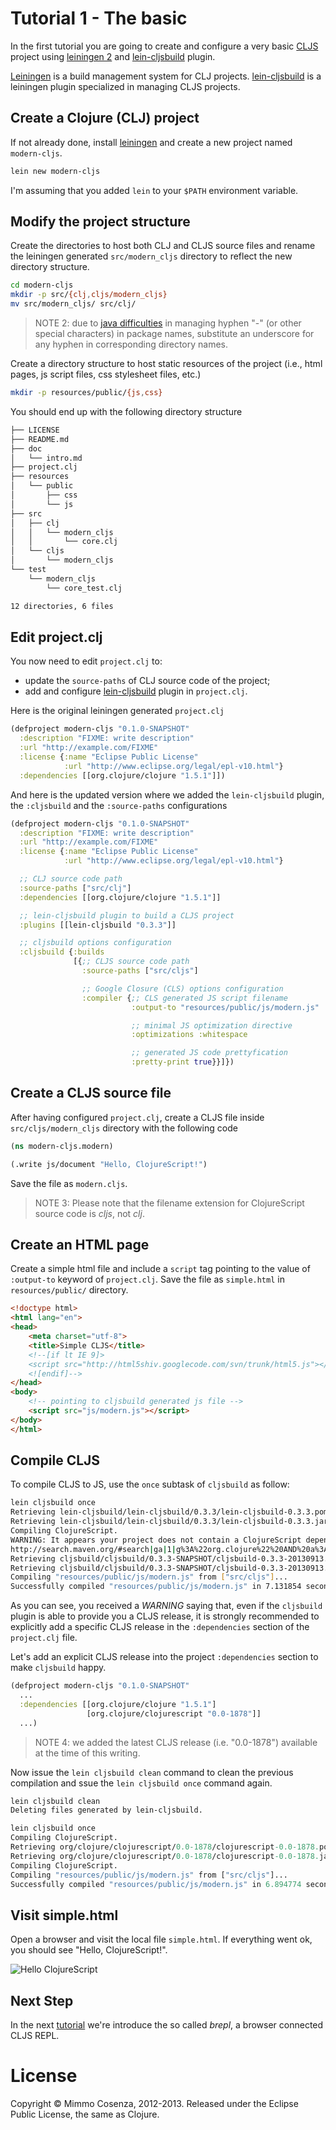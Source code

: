 # Tutorial 1 - The basic

In the first tutorial you are going to create and configure a very basic
[CLJS][1] project using [leiningen 2][2] and [lein-cljsbuild][3] plugin.

[Leiningen][2] is a build management system for CLJ
projects. [lein-cljsbuild][3] is a leiningen plugin specialized in
managing CLJS projects.

## Create a Clojure (CLJ) project

If not already done, install [leiningen][2] and create a new project
named `modern-cljs`.

```bash
lein new modern-cljs
```

I'm assuming that you added `lein` to your `$PATH` environment variable.

## Modify the project structure

Create the directories to host both CLJ and CLJS source files and rename
the leiningen generated `src/modern_cljs` directory to reflect the new
directory structure.

```bash
cd modern-cljs
mkdir -p src/{clj,cljs/modern_cljs}
mv src/modern_cljs/ src/clj/
```

> NOTE 2: due to [java difficulties][4] in managing hyphen "-" (or other
> special characters) in package names, substitute an underscore for any hyphen
> in corresponding directory names.

Create a directory structure to host static resources of the project
(i.e., html pages, js script files, css stylesheet files, etc.)

```bash
mkdir -p resources/public/{js,css}
```

You should end up with the following directory structure

```bash
├── LICENSE
├── README.md
├── doc
│   └── intro.md
├── project.clj
├── resources
│   └── public
│       ├── css
│       └── js
├── src
│   ├── clj
│   │   └── modern_cljs
│   │       └── core.clj
│   └── cljs
│       └── modern_cljs
└── test
    └── modern_cljs
        └── core_test.clj

12 directories, 6 files
```

## Edit project.clj

You now need to edit `project.clj` to:

* update the `source-paths` of CLJ source code of the project;
* add and configure [lein-cljsbuild][3] plugin in `project.clj`.

Here is the original leiningen generated `project.clj`

```clojure
(defproject modern-cljs "0.1.0-SNAPSHOT"
  :description "FIXME: write description"
  :url "http://example.com/FIXME"
  :license {:name "Eclipse Public License"
            :url "http://www.eclipse.org/legal/epl-v10.html"}
  :dependencies [[org.clojure/clojure "1.5.1"]])
```

And here is the updated version where we added the `lein-cljsbuild`
plugin, the `:cljsbuild` and the `:source-paths` configurations

```clojure
(defproject modern-cljs "0.1.0-SNAPSHOT"
  :description "FIXME: write description"
  :url "http://example.com/FIXME"
  :license {:name "Eclipse Public License"
            :url "http://www.eclipse.org/legal/epl-v10.html"}

  ;; CLJ source code path
  :source-paths ["src/clj"]
  :dependencies [[org.clojure/clojure "1.5.1"]]

  ;; lein-cljsbuild plugin to build a CLJS project
  :plugins [[lein-cljsbuild "0.3.3"]]

  ;; cljsbuild options configuration
  :cljsbuild {:builds
              [{;; CLJS source code path
                :source-paths ["src/cljs"]

                ;; Google Closure (CLS) options configuration
                :compiler {;; CLS generated JS script filename
                           :output-to "resources/public/js/modern.js"

                           ;; minimal JS optimization directive
                           :optimizations :whitespace

                           ;; generated JS code prettyfication
                           :pretty-print true}}]})
```

## Create a CLJS source file

After having configured `project.clj`, create a CLJS file inside
`src/cljs/modern_cljs` directory with the following code

```clojure
(ns modern-cljs.modern)

(.write js/document "Hello, ClojureScript!")
```

Save the file as `modern.cljs`.

> NOTE 3: Please note that the filename extension for ClojureScript source
> code is *cljs*, not *clj*.

## Create an HTML page

Create a simple html file and include a `script` tag pointing to the value
of `:output-to` keyword of `project.clj`. Save the file as `simple.html` in
`resources/public/` directory.

```html
<!doctype html>
<html lang="en">
<head>
    <meta charset="utf-8">
    <title>Simple CLJS</title>
    <!--[if lt IE 9]>
    <script src="http://html5shiv.googlecode.com/svn/trunk/html5.js"></script>
    <![endif]-->
</head>
<body>
    <!-- pointing to cljsbuild generated js file -->
    <script src="js/modern.js"></script>
</body>
</html>
```

## Compile CLJS

To compile CLJS to JS, use the `once` subtask of `cljsbuild` as
follow:

```bash
lein cljsbuild once
Retrieving lein-cljsbuild/lein-cljsbuild/0.3.3/lein-cljsbuild-0.3.3.pom from clojars
Retrieving lein-cljsbuild/lein-cljsbuild/0.3.3/lein-cljsbuild-0.3.3.jar from clojars
Compiling ClojureScript.
WARNING: It appears your project does not contain a ClojureScript dependency. One will be provided for you by lein-cljsbuild, but it is strongly recommended that you add your own.  You can find a list of all ClojureScript releases here:
http://search.maven.org/#search|ga|1|g%3A%22org.clojure%22%20AND%20a%3A%22clojurescript%22
Retrieving cljsbuild/cljsbuild/0.3.3-SNAPSHOT/cljsbuild-0.3.3-20130913.125809-2.pom from clojars
Retrieving cljsbuild/cljsbuild/0.3.3-SNAPSHOT/cljsbuild-0.3.3-20130913.125809-2.jar from clojars
Compiling "resources/public/js/modern.js" from ["src/cljs"]...
Successfully compiled "resources/public/js/modern.js" in 7.131854 seconds.
```

As you can see, you received a *WARNING* saying that, even if the
`cljsbuild` plugin is able to provide you a CLJS release, it is
strongly recommended to explicitly add a specific CLJS release in the
`:dependencies` section of the `project.clj` file.

Let's add an explicit CLJS release into the project `:dependencies`
section to make `cljsbuild` happy.

```clj
(defproject modern-cljs "0.1.0-SNAPSHOT"
  ...
  :dependencies [[org.clojure/clojure "1.5.1"]
                 [org.clojure/clojurescript "0.0-1878"]]
  ...)
```

> NOTE 4: we added the latest CLJS release (i.e. "0.0-1878") available
> at the time of this writing.

Now issue the `lein cljsbuild clean` command to clean the previous
compilation and ssue the `lein cljsbuild once` command again.

```clj
lein cljsbuild clean
Deleting files generated by lein-cljsbuild.
```

```clj
lein cljsbuild once
Compiling ClojureScript.
Retrieving org/clojure/clojurescript/0.0-1878/clojurescript-0.0-1878.pom from central
Retrieving org/clojure/clojurescript/0.0-1878/clojurescript-0.0-1878.jar from central
Compiling ClojureScript.
Compiling "resources/public/js/modern.js" from ["src/cljs"]...
Successfully compiled "resources/public/js/modern.js" in 6.894774 seconds.
```

## Visit simple.html

Open a browser and visit the local file `simple.html`. If everything
went ok, you should see "Hello, ClojureScript!".

![Hello ClojureScript][5]

## Next Step

In the next [tutorial][6] we're introduce the so called *brepl*, a browser
connected CLJS REPL.

# License

Copyright © Mimmo Cosenza, 2012-2013. Released under the Eclipse Public
License, the same as Clojure.

[1]: https://github.com/clojure/clojurescript.git
[2]: https://github.com/technomancy/leiningen
[3]: https://github.com/emezeske/lein-cljsbuild.git
[4]: http://docs.oracle.com/javase/specs/jls/se7/html/jls-6.html
[5]: https://raw.github.com/magomimmo/modern-cljs/master/doc/images/hellocljs.png
[6]: https://github.com/magomimmo/modern-cljs/blob/master/doc/tutorial-02.md
